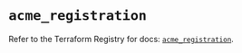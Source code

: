 # `acme_registration`

Refer to the Terraform Registry for docs: [`acme_registration`](https://registry.terraform.io/providers/vancluever/acme/2.20.0/docs/resources/registration).
